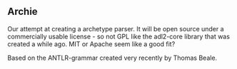 ## Archie

Our attempt at creating a archetype parser. It will be open source under a commercially usable license - so not GPL like the adl2-core library that was created a while ago. MIT or Apache seem like a good fit?

Based on the ANTLR-grammar created very recently by Thomas Beale.

